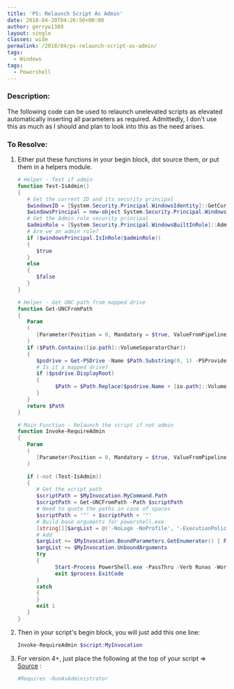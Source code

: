 ```yaml
---
title: 'PS: Relaunch Script As Admin'
date: 2018-04-30T04:26:56+00:00
author: gerryw1389
layout: single
classes: wide
permalink: /2018/04/ps-relaunch-script-as-admin/
tags:
  - Windows
tags:
  - Powershell
---
```

<!--more-->

### Description:

The following code can be used to relaunch unelevated scripts as elevated automatically inserting all parameters as required. Admittedly, I don't use this as much as I should and plan to look into this as the need arises.

### To Resolve:

1. Either put these functions in your begin block, dot source them, or put them in a helpers module.

   ```powershell
   # Helper - Test if admin
   function Test-IsAdmin() 
   {
      # Get the current ID and its security principal
      $windowsID = [System.Security.Principal.WindowsIdentity]::GetCurrent()
      $windowsPrincipal = new-object System.Security.Principal.WindowsPrincipal($windowsID)
      # Get the Admin role security principal
      $adminRole = [System.Security.Principal.WindowsBuiltInRole]::Administrator
      # Are we an admin role?
      if ($windowsPrincipal.IsInRole($adminRole))
      {
         $true
      }
      else
      {
         $false
      }
   }

   # Helper - Get UNC path from mapped drive
   function Get-UNCFromPath
   {
      Param
      (
         [Parameter(Position = 0, Mandatory = $true, ValueFromPipeline = $true)][String]$Path
      )
      if ($Path.Contains([io.path]::VolumeSeparatorChar)) 
      {
         $psdrive = Get-PSDrive -Name $Path.Substring(0, 1) -PSProvider 'FileSystem'
         # Is it a mapped drive?
         if ($psdrive.DisplayRoot) 
         {
               $Path = $Path.Replace($psdrive.Name + [io.path]::VolumeSeparatorChar, $psdrive.DisplayRoot)
         }
      }
      return $Path
   }

   # Main Function - Relaunch the script if not admin
   function Invoke-RequireAdmin
   {
      Param
      (
         [Parameter(Position = 0, Mandatory = $true, ValueFromPipeline = $true)][System.Management.Automation.InvocationInfo]$MyInvocation
      )

      if (-not (Test-IsAdmin))
      {
         # Get the script path
         $scriptPath = $MyInvocation.MyCommand.Path
         $scriptPath = Get-UNCFromPath -Path $scriptPath
         # Need to quote the paths in case of spaces
         $scriptPath = '"' + $scriptPath + '"'
         # Build base arguments for powershell.exe
         [string[]]$argList = @('-NoLogo -NoProfile', '-ExecutionPolicy Bypass', '-File', $scriptPath)
         # Add 
         $argList += $MyInvocation.BoundParameters.GetEnumerator() | ForEach-Object {"-$($_.Key)", "$($_.Value)"}
         $argList += $MyInvocation.UnboundArguments
         try
         {    
               Start-Process PowerShell.exe -PassThru -Verb Runas -WorkingDirectory $pwd -ArgumentList $argList
               exit $process.ExitCode
         }
         catch
         {
         }
         exit 1 
      }
   }
   ```

2. Then in your script's begin block, you will just add this one line:

   ```powershell
   Invoke-RequireAdmin $script:MyInvocation
   ```

3. For version 4+, just place the following at the top of  your script => [Source](https://docs.microsoft.com/en-us/powershell/module/microsoft.powershell.core/about/about_requires?view=powershell-4.0) :

   ```powershell
   #Requires -RunAsAdministrator
   ```